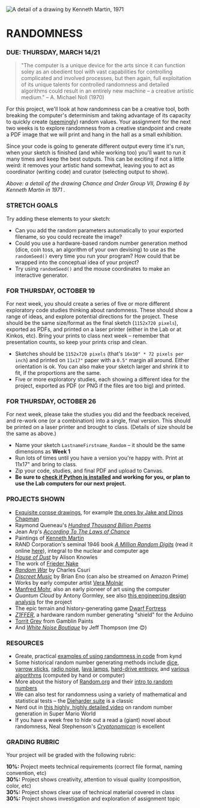 ![A detail of a drawing by Kenneth Martin, 1971](https://raw.githubusercontent.com/jeffThompson/CreativeProgramming1/master/Images/Week06_Randomness/ChanceAndOrderGroupVII-Drawing6_KennethMartin_1971-DETAIL.jpg)

RANDOMNESS
====

### DUE: THURSDAY, MARCH 14/21

> "The computer is a unique device for the arts since it can function soley as an obedient tool with vast capabilities for controlling complicated and involved processes, but then again, full exploitation of its unique talents for controlled randomness and detailed algorithms could result in an entirely new machine – a creative artistic medium." – A. Michael Noll (1970)

For this project, we'll look at how randomness can be a creative tool, both breaking the computer's determinism and taking advantage of its capacity to quickly create ([seemingly](https://en.wikipedia.org/wiki/Pseudorandomness)) random values. Your assignment for the next two weeks is to explore randomness from a creative standpoint and create a PDF image that we will print and hang in the hall as a small exhibition.

Since your code is going to generate different output every time it's run, when your sketch is finished (and while working too) you'll want to run it many times and keep the best outputs. This can be exciting if not a little weird: it removes your artistic hand somewhat, leaving you to act as coordinator (writing code) and curator (selecting output to show).

*Above: a detail of the drawing *Chance and Order Group VII, Drawing 6* by Kenneth Martin in 1971
.*  

### STRETCH GOALS  
Try adding these elements to your sketch:

* Can you add the random parameters automatically to your exported filename, so you could recreate the image?  
* Could you use a hardware-based random number generation method (dice, coin toss, an algorithm of your own devising) to use as the `randomSeed()` every time you run your program? How could that be wrapped into the conceptual idea of your project?  
* Try using `randomSeed()` and the mouse coordinates to make an interactive generator.

### FOR THURSDAY, OCTOBER 19  
For next week, you should create a series of five or more different exploratory code studies thinking about randomness. These should show a range of ideas, and explore potential directions for the project. These should be the same size/format as the final sketch (`1152x720 pixels`), exported as PDFs, and printed on a laser printer (either in the Lab or at Kinkos, etc). Bring your prints to class next week – remember that presentation counts, so keep your prints crisp and clean.

* Sketches should be `1152x720 pixels` (that's `16x10" * 72 pixels per inch`) and printed on `11x17"` paper with a `0.5"` margin all around. Either orientation is ok. You can also make your sketch larger and shrink it to fit, if the proportions are the same.  
* Five or more exploratory studies, each showing a different idea for the project, exported as PDF (or PNG if the files are too big) and printed.  

### FOR THURSDAY, OCTOBER 26  
For next week, please take the studies you did and the feedback received, and re-work one (or a combination) into a single, final version. This should be printed on a laser printer and brought to class. (Details of size should be the same as above.)

* Name your sketch `LastnameFirstname_Random` – it should be the same dimensions as **Week 1**  
* Run lots of times until you have a version you're happy with. Print at 11x17" and bring to class.  
* Zip your code, studies, and final PDF and upload to Canvas.  
* **Be sure to [check if Python is installed](https://github.com/jeffThompson/CreativeProgramming1/blob/master/Resources/CheckingPython.md) and working for you, or plan to use the Lab computers for our next project.**  

### PROJECTS SHOWN  
* [Exquisite corpse drawings](https://en.wikipedia.org/wiki/Exquisite_corpse), for example [the ones by Jake and Dinos Chapman](http://www.tate.org.uk/art/artworks/chapman-exquisite-corpse-p78458)  
* Raymond Queneau's [*Hundred Thousand Billion Poems*](http://www.leoalmanac.org/vol17-no2-hundred-thousand-billion-fingers/)  
* Jean Arp's [*According To The Laws of Chance*](http://www.tate.org.uk/art/artworks/arp-according-to-the-laws-of-chance-t05005)  
* Paintings of [Kenneth Martin](http://www.tate.org.uk/art/artworks/martin-chance-and-order-v-p04589)  
* RAND Corporation's seminal 1946 book [*A Million Random Digits*](https://en.wikipedia.org/wiki/A_Million_Random_Digits_with_100,000_Normal_Deviates) (read it online [here](http://www.rand.org/pubs/monograph_reports/MR1418.html)), integral to the nuclear and computer age  
* [*House of Dust*](http://e-flux.com/aup/project/alison-knowles/) by Alison Knowles  
* The work of [Frieder Nake](https://en.wikipedia.org/wiki/Frieder_Nake)  
* [*Random War*](http://csuriproject.osu.edu/index.php/Detail/objects/539) by Charles Csuri
* [*Discreet Music*](https://www.youtube.com/watch?v=LOpRj927vRc) by Brian Eno (can also be streamed on Amazon Prime)  
* Works by early computer artist [Vera Molnár](https://en.wikipedia.org/wiki/Vera_Moln%C3%A1r)  
* [Manfred Mohr](https://en.wikipedia.org/wiki/Manfred_Mohr), also an early pioneer of art using the computer  
* *Quantum Cloud* by Antony Gormley, see also [this engineering design analysis](http://www.lusas.com/case/civil/gormley.html) for the project  
* The epic terrain and history-generating game [Dwarf Fortress](http://www.bay12games.com/dwarves)  
* [*Z1FFER*](http://www.creativeapplications.net/arduino-2/z1ffer/), a hardware random number generating "shield" for the Arduino  
* [Torrit Grey](https://www.gamblincolors.com/torrit-grey) from Gamblin Paints  
* And [*White Noise Boutique*](http://jeffreythompson.org/white-noise-boutique.php) by Jeff Thompson (me 😊)  

### RESOURCES  
* Greate, practical [examples of using randomness in code](https://kynd.github.io/p5sketches/random.html) from kynd  
* Some historical random number generating methods include [dice](https://en.wikipedia.org/wiki/Dice), [yarrow sticks](https://en.wikipedia.org/wiki/I_Ching_divination), [radio noise](https://www.random.org/history/), [lava lamps](https://en.wikipedia.org/wiki/Lavarand), [hard-drive entropy](https://en.wikipedia.org/wiki/Entropy_(computing)), and [various algorithms](https://en.wikipedia.org/wiki/Mersenne_Twister) (computed by hand or computer)  
* More about the history of [Random.org](https://www.random.org/history/) and their [intro to random numbers](https://www.random.org/randomness/)  
* We can also test for randomness using a variety of mathematical and statistical tests – the [Dieharder suite](https://www.phy.duke.edu/~rgb/General/dieharder.php) is a classic  
* Nerd out in [this highly, highly detailed video](https://www.youtube.com/watch?v=q15yNrJHOak) on random number generation in Super Mario World  
* If you have a week free to hide out a read a (giant) novel about randomness, Neal Stephenson's [*Cryptonomicon*](https://en.wikipedia.org/wiki/Cryptonomicon) is excellent  

### GRADING RUBRIC  
Your project will be graded with the following rubric:

**10%:** Project meets technical requirements (correct file format, naming convention, etc)  
**30%:** Project shows creativity, attention to visual quality (composition, color, etc)  
**30%:** Project shows clear use of technical material covered in class  
**30%:** Project shows investigation and exploration of assignment topic  

